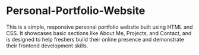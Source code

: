 # Personal-Portfolio-Website
This is a simple, responsive personal portfolio website built using HTML and CSS. It showcases basic sections like About Me, Projects, and Contact, and is designed to help freshers build their online presence and demonstrate their frontend development skills.
